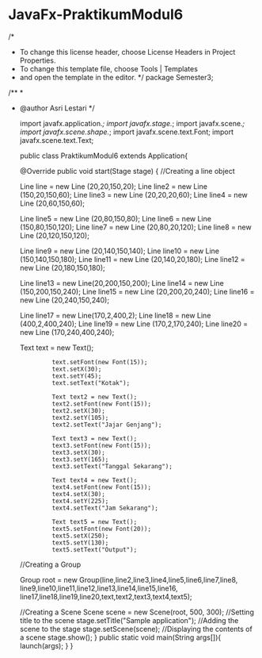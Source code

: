 # JavaFx-PraktikumModul6
/*
 * To change this license header, choose License Headers in Project Properties.
 * To change this template file, choose Tools | Templates
 * and open the template in the editor.
 */
package Semester3;

/**
 *
 * @author Asri Lestari
 */
 
    import javafx.application.*;
    import javafx.stage.*;
    import javafx.scene.*;
    import javafx.scene.shape.*;
    import javafx.scene.text.Font;
    import javafx.scene.text.Text;


    public class PraktikumModul6 extends Application{ 
    
    @Override 
    public void start(Stage stage) { 
    //Creating a line object 

    Line line  = new Line (20,20,150,20); 
    Line line2 = new Line (150,20,150,60);
    Line line3 = new Line (20,20,20,60);
    Line line4 = new Line (20,60,150,60);

    Line line5 = new Line (20,80,150,80);
    Line line6 = new Line (150,80,150,120);
    Line line7 = new Line (20,80,20,120);
    Line line8 = new Line (20,120,150,120);

    Line line9  = new Line (20,140,150,140);
    Line line10 = new Line (150,140,150,180);
    Line line11 = new Line (20,140,20,180);
    Line line12 = new Line (20,180,150,180);

    Line line13 = new Line(20,200,150,200);
    Line line14 = new Line (150,200,150,240);
    Line line15 = new Line (20,200,20,240);
    Line line16 = new Line (20,240,150,240);

    Line line17 = new Line(170,2,400,2);
    Line line18 = new Line (400,2,400,240);
    Line line19 = new Line (170,2,170,240);
    Line line20 = new Line (170,240,400,240);

    Text text = new Text();

                text.setFont(new Font(15));
                text.setX(30);
                text.setY(45);
                text.setText("Kotak");
             
                Text text2 = new Text();
                text2.setFont(new Font(15));
                text2.setX(30);
                text2.setY(105);
                text2.setText("Jajar Genjang");
                
                Text text3 = new Text();
                text3.setFont(new Font(15));
                text3.setX(30);
                text3.setY(165);
                text3.setText("Tanggal Sekarang");
                
                Text text4 = new Text();
                text4.setFont(new Font(15));
                text4.setX(30);
                text4.setY(225);
                text4.setText("Jam Sekarang");
                
                Text text5 = new Text();
                text5.setFont(new Font(20));
                text5.setX(250);
                text5.setY(130);
                text5.setText("Output");
 
    //Creating a Group 

    Group root = new Group(line,line2,line3,line4,line5,line6,line7,line8,
                       line9,line10,line11,line12,line13,line14,line15,line16,
                        line17,line18,line19,line20,text,text2,text3,text4,text5); 

    //Creating a Scene 
    Scene scene = new Scene(root, 500, 300); 
    //Setting title to the scene 
    stage.setTitle("Sample application"); 
    //Adding the scene to the stage 
    stage.setScene(scene); 
    //Displaying the contents of a scene 
    stage.show(); 
    } 
    public static void main(String args[]){ 
    launch(args); 
    } 
    }
